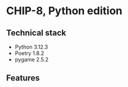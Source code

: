# CHIP-8, Python edition

## Technical stack

- Python 3.12.3
- Poetry 1.8.2
- pygame 2.5.2

## Features